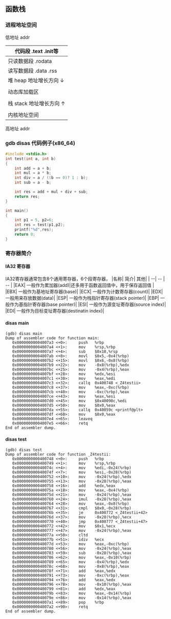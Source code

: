 ## 函数栈
### 进程地址空间
低地址 addr

|代码段 .text .init等|
|--------|
|只读数据段 .rodata|
|读写数据段 .data .rss|
|堆 heap  地址增长方向 ↓ |
| |
|动态库加载区|
| |
|栈 stack 地址增长方向 ↑|
| |
|内核地址空间|

高地址 addr


### gdb disas 代码例子(x86_64)
```cpp
#include <stdio.h>
int test(int a, int b)
{
	int add = a + b;
	int mul = a * b;
	int div = a / ((b == 0)? 1 : b);
	int sub = a - b;

	int res = add + mul + div + sub;
	return res;
}

int main()
{
	int p1 = 5, p2=6;
	int res = test(p1,p2);
	printf("%d",res);
    return 0;
}
```

### 寄存器简介
#### IA32 寄存器
IA32寄存器通常包含8个通用寄存器，6个段寄存器，
|名称| 简介| 其他|
| --| -- | -- |
|EAX| 一般作为累加器(add)|还多用于函数返回值中，用于保存返回值 |
|EBX| 一般作为基地址寄存器(base)|
|ECX| 一般作为计数寄存器(count)|
|EDX| 一般用来存放数据(data)|
|ESP| 一般作为栈指针寄存器(stack pointer)|
|EBP| 一般作为基指针寄存器(base pointer)|
|ESI| 一般作为源变址寄存器(source index)|
|EDI| 一般作为目标变址寄存器(destinatin index)|

#### disas main
```x86asm
(gdb) disas main
Dump of assembler code for function main:
   0x00000000004007a3 <+0>:     push   %rbp
   0x00000000004007a4 <+1>:     mov    %rsp,%rbp
   0x00000000004007a7 <+4>:     sub    $0x10,%rsp
   0x00000000004007ab <+8>:     movl   $0x5,-0x4(%rbp)
   0x00000000004007b2 <+15>:    movl   $0x6,-0x8(%rbp)
   0x00000000004007b9 <+22>:    mov    -0x8(%rbp),%edx
   0x00000000004007bc <+25>:    mov    -0x4(%rbp),%eax
   0x00000000004007bf <+28>:    mov    %edx,%esi
   0x00000000004007c1 <+30>:    mov    %eax,%edi
   0x00000000004007c3 <+32>:    callq  0x400748 <_Z4testii>
   0x00000000004007c8 <+37>:    mov    %eax,-0xc(%rbp)
   0x00000000004007cb <+40>:    mov    -0xc(%rbp),%eax
   0x00000000004007ce <+43>:    mov    %eax,%esi
   0x00000000004007d0 <+45>:    mov    $0x40090c,%edi
   0x00000000004007d5 <+50>:    mov    $0x0,%eax
   0x00000000004007da <+55>:    callq  0x40059c <printf@plt>
   0x00000000004007df <+60>:    mov    $0x0,%eax
   0x00000000004007e4 <+65>:    leaveq 
   0x00000000004007e5 <+66>:    retq   
End of assembler dump.
```

#### disas test
```x86asm
(gdb) disas test
Dump of assembler code for function _Z4testii:
   0x0000000000400748 <+0>:     push   %rbp
   0x0000000000400749 <+1>:     mov    %rsp,%rbp
   0x000000000040074c <+4>:     mov    %edi,-0x24(%rbp)
   0x000000000040074f <+7>:     mov    %esi,-0x28(%rbp)
   0x0000000000400752 <+10>:    mov    -0x24(%rbp),%edx
   0x0000000000400755 <+13>:    mov    -0x28(%rbp),%eax
   0x0000000000400758 <+16>:    add    %edx,%eax
   0x000000000040075a <+18>:    mov    %eax,-0x4(%rbp)
   0x000000000040075d <+21>:    mov    -0x24(%rbp),%eax
   0x0000000000400760 <+24>:    imul   -0x28(%rbp),%eax
   0x0000000000400764 <+28>:    mov    %eax,-0x8(%rbp)
   0x0000000000400767 <+31>:    cmpl   $0x0,-0x28(%rbp)
   0x000000000040076b <+35>:    je     0x400772 <_Z4testii+42>
   0x000000000040076d <+37>:    mov    -0x28(%rbp),%ecx
   0x0000000000400770 <+40>:    jmp    0x400777 <_Z4testii+47>
   0x0000000000400772 <+42>:    mov    $0x1,%ecx
   0x0000000000400777 <+47>:    mov    -0x24(%rbp),%eax
   0x000000000040077a <+50>:    cltd   
   0x000000000040077b <+51>:    idiv   %ecx
   0x000000000040077d <+53>:    mov    %eax,-0xc(%rbp)
   0x0000000000400780 <+56>:    mov    -0x24(%rbp),%eax
   0x0000000000400783 <+59>:    sub    -0x28(%rbp),%eax
   0x0000000000400786 <+62>:    mov    %eax,-0x10(%rbp)
   0x0000000000400789 <+65>:    mov    -0x4(%rbp),%edx
   0x000000000040078c <+68>:    mov    -0x8(%rbp),%eax
   0x000000000040078f <+71>:    add    %eax,%edx
   0x0000000000400791 <+73>:    mov    -0xc(%rbp),%eax
   0x0000000000400794 <+76>:    add    %eax,%edx
   0x0000000000400796 <+78>:    mov    -0x10(%rbp),%eax
   0x0000000000400799 <+81>:    add    %edx,%eax
   0x000000000040079b <+83>:    mov    %eax,-0x14(%rbp)
   0x000000000040079e <+86>:    mov    -0x14(%rbp),%eax
   0x00000000004007a1 <+89>:    pop    %rbp
   0x00000000004007a2 <+90>:    retq   
End of assembler dump.
```